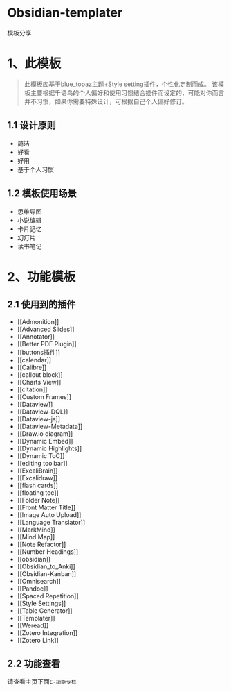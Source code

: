 # Obsidian-templater
模板分享

# 1、此模板

> 此模板库基于blue_topaz主题+Style setting插件，个性化定制而成。
> 该模板主要根据千语鸟的个人偏好和使用习惯结合插件而设定的，可能对你而言并不习惯，如果你需要特殊设计，可根据自己个人偏好修订。

## 1.1 设计原则

- 简洁
- 好看
- 好用
- 基于个人习惯

## 1.2 模板使用场景

- 思维导图
- 小说编辑
- 卡片记忆
- 幻灯片
- 读书笔记

# 2、功能模板

## 2.1 使用到的插件

- [[Admonition]]
- [[Advanced Slides]]
- [[Annotator]]
- [[Better PDF Plugin]]
- [[buttons插件]]
- [[calendar]]
- [[Calibre]]
- [[callout block]]
- [[Charts View]]
- [[citation]]
- [[Custom Frames]]
- [[Dataview]]
- [[Dataview-DQL]]
- [[Dataview-js]]
- [[Dataview-Metadata]]
- [[Draw.io diagram]]
- [[Dynamic Embed]]
- [[Dynamic Highlights]]
- [[Dynamic ToC]]
- [[editing toolbar]]
- [[ExcaliBrain]]
- [[Excalidraw]]
- [[flash cards]]
- [[floating toc]]
- [[Folder Note]]
- [[Front Matter Title]]
- [[Image Auto Upload]]
- [[Language Translator]]
- [[MarkMind]]
- [[Mind Map]]
- [[Note Refactor]]
- [[Number Headings]]
- [[obsidian]]
- [[Obsidian_to_Anki]]
- [[Obsidian-Kanban]]
- [[Omnisearch]]
- [[Pandoc]]
- [[Spaced Repetition]]
- [[Style Settings]]
- [[Table Generator]]
- [[Templater]]
- [[Weread]]
- [[Zotero Integration]]
- [[Zotero Link]]
## 2.2 功能查看

请查看主页下面`E-功能专栏`